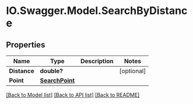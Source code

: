 # IO.Swagger.Model.SearchByDistance
## Properties

Name | Type | Description | Notes
------------ | ------------- | ------------- | -------------
**Distance** | **double?** |  | [optional] 
**Point** | [**SearchPoint**](SearchPoint.md) |  | 

[[Back to Model list]](../README.md#documentation-for-models) [[Back to API list]](../README.md#documentation-for-api-endpoints) [[Back to README]](../README.md)

